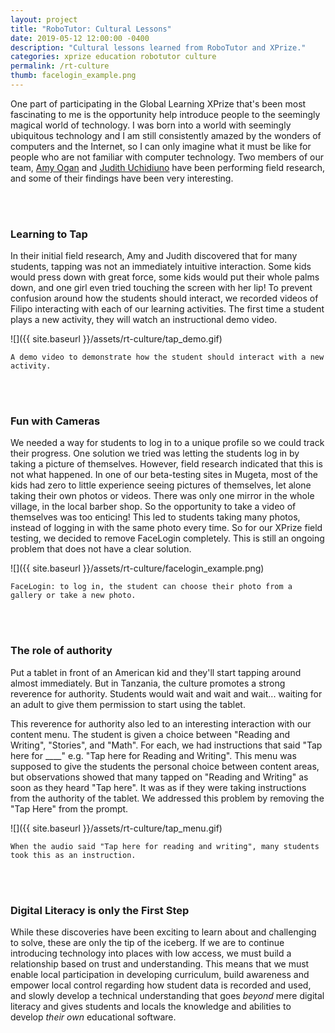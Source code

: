 ```yaml
---
layout: project
title: "RoboTutor: Cultural Lessons"
date: 2019-05-12 12:00:00 -0400
description: "Cultural lessons learned from RoboTutor and XPrize."
categories: xprize education robotutor culture
permalink: /rt-culture
thumb: facelogin_example.png
---
```


One part of participating in the Global Learning XPrize that's been most fascinating to me is the opportunity help introduce people to the seemingly magical world of technology. I was born into a world with seemingly ubiquitous technology and I am still consistently amazed by the wonders of computers and the Internet, so I can only imagine what it must be like for people who are not familiar with computer technology. Two members of our team, [Amy Ogan](https://www.amyogan.com/) and [Judith Uchidiuno](https://judithu.com/) have been performing field research, and some of their findings have been very interesting.

<br><br>

### Learning to Tap
In their initial field research, Amy and Judith discovered that for many students, tapping was not an immediately intuitive interaction.
Some kids would press down with great force, some kids would put their whole palms down, and one girl even tried touching the screen with her lip! To prevent confusion around how the students should interact, we recorded videos of Filipo interacting with each of our learning activities. The first time a student plays a new activity, they will watch an instructional demo video.

![]({{ site.baseurl }}/assets/rt-culture/tap_demo.gif)

`A demo video to demonstrate how the student should interact with a new activity.`

<br><br>
### Fun with Cameras
We needed a way for students to log in to a unique profile so we could track their progress. One solution we tried was letting the students log in by taking a picture of themselves. However, field research indicated that this is not what happened. In one of our beta-testing sites in Mugeta, most of the kids had zero to little experience seeing pictures of themselves, let alone taking their own photos or videos. There was only one mirror in the whole village, in the local barber shop. So the opportunity to take a video of themselves was too enticing! This led to students taking many photos, instead of logging in with the same photo every time. So for our XPrize field testing, we decided to remove FaceLogin completely. This is still an ongoing problem that does not have a clear solution.

![]({{ site.baseurl }}/assets/rt-culture/facelogin_example.png)

`FaceLogin: to log in, the student can choose their photo from a gallery or take a new photo.`

<br><br>
### The role of authority
Put a tablet in front of an American kid and they'll start tapping around almost immediately. But in Tanzania, the culture promotes a strong reverence for authority. Students would wait and wait and wait... waiting for an adult to give them permission to start using the tablet.

This reverence for authority also led to an interesting interaction with our content menu. The student is given a choice between "Reading and Writing", "Stories", and "Math". For each, we had instructions that said "Tap here for ____" e.g. "Tap here for Reading and Writing". This menu was supposed to give the students the personal choice between content areas, but observations showed that many tapped on "Reading and Writing" as soon as they heard "Tap here". It was as if they were taking instructions from the authority of the tablet. We addressed this problem by removing the "Tap Here" from the prompt.

![]({{ site.baseurl }}/assets/rt-culture/tap_menu.gif)

`When the audio said "Tap here for reading and writing", many students took this as an instruction.`

<br><br>
### Digital Literacy is only the First Step
While these discoveries have been exciting to learn about and challenging to solve, these are only the tip of the iceberg. If we are to continue introducing technology into places with low access, we must build a relationship based on trust and understanding. This means that we must enable local participation in developing curriculum, build awareness and empower local control regarding how student data is recorded and used, and slowly develop a technical understanding that goes *beyond* mere digital literacy and gives students and locals the knowledge and abilities to develop *their own* educational software.
